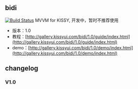 ## bidi

[![Build Status](https://travis-ci.org/shepherdwind/bidi.png?branch=master)](https://travis-ci.org/shepherdwind/bidi)
MVVM for KISSY, 开发中，暂时不推荐使用

* 版本：1.0
* 教程：[http://gallery.kissyui.com/bidi/1.0/guide/index.html](http://gallery.kissyui.com/bidi/1.0/guide/index.html)
* demo：[http://gallery.kissyui.com/bidi/1.0/demo/index.html](http://gallery.kissyui.com/bidi/1.0/demo/index.html)

## changelog

### V1.0


